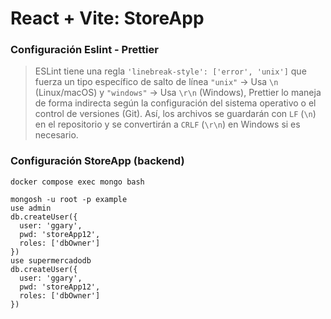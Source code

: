 # React + Vite: StoreApp

### Configuración Eslint - Prettier

> ESLint tiene una regla `'linebreak-style': ['error', 'unix']` que fuerza un tipo específico de salto de línea `"unix"` → Usa `\n` (Linux/macOS) y `"windows"` → Usa `\r\n` (Windows), Prettier lo maneja de forma indirecta según la configuración del sistema operativo o el control de versiones (Git).
> Así, los archivos se guardarán con `LF` (`\n`) en el repositorio y se convertirán a `CRLF` (`\r\n`) en Windows si es necesario.

### Configuración StoreApp (backend)

```
docker compose exec mongo bash

mongosh -u root -p example
use admin
db.createUser({
  user: 'ggary',
  pwd: 'storeApp12',
  roles: ['dbOwner']
})
use supermercadodb
db.createUser({
  user: 'ggary',
  pwd: 'storeApp12',
  roles: ['dbOwner']
})
```
